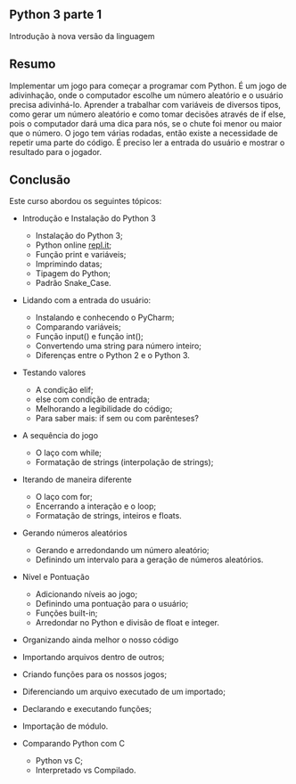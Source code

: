 ## Python 3 parte 1
Introdução à nova versão da linguagem

## Resumo
Implementar um jogo para começar a programar com Python. É um jogo de adivinhação, onde o computador escolhe um número aleatório e o usuário precisa adivinhá-lo. Aprender a trabalhar com variáveis de diversos tipos, como gerar um número aleatório e como tomar decisões através de if else, pois o computador dará uma dica para nós, se o chute foi menor ou maior que o número. O jogo tem várias rodadas, então existe a necessidade de repetir uma parte do código. É preciso ler a entrada do usuário e mostrar o resultado para o jogador.

## Conclusão
Este curso abordou os seguintes tópicos:

* Introdução e Instalação do Python 3
  * Instalação do Python 3;
  * Python online [repl.it](https://repl.it/languages/python3);
  * Função print e variáveis;
  * Imprimindo datas;
  * Tipagem do Python;
  * Padrão Snake_Case.
  
* Lidando com a entrada do usuário:
  * Instalando e conhecendo o PyCharm;
  * Comparando variáveis;
  * Função input() e função int();
  * Convertendo uma string para número inteiro;
  * Diferenças entre o Python 2 e o Python 3.

* Testando valores
  * A condição elif;
  * else com condição de entrada;
  * Melhorando a legibilidade do código;
  * Para saber mais: if sem ou com parênteses?

* A sequência do jogo
  * O laço com while;
  * Formatação de strings (interpolação de strings);

* Iterando de maneira diferente
  * O laço com for;
  * Encerrando a interação e o loop;
  * Formatação de strings, inteiros e floats.

* Gerando números aleatórios
  * Gerando e arredondando um número aleatório;
  * Definindo um intervalo para a geração de números aleatórios.
  
* Nível e Pontuação
  * Adicionando níveis ao jogo;
  * Definindo uma pontuação para o usuário;
  * Funções built-in;
  * Arredondar no Python e divisão de float e integer.

*  Organizando ainda melhor o nosso código
  * Importando arquivos dentro de outros;
  * Criando funções para os nossos jogos;
  * Diferenciando um arquivo executado de um importado;
  * Declarando e executando funções;
   * Importação de módulo.

* Comparando Python com C
  * Python vs C;
  * Interpretado vs Compilado.
  

